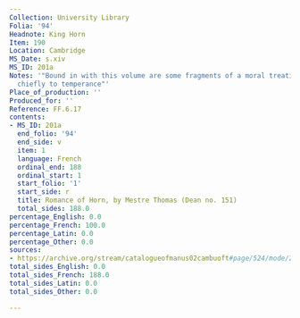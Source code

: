 ```yaml
---
Collection: University Library
Folia: '94'
Headnote: King Horn
Item: 190
Location: Cambridge
MS_Date: s.xiv
MS_ID: 201a
Notes: '"Bound in with this volume are some fragments of a moral treatise which relates
  chiefly to temperance"'
Place_of_production: ''
Produced_for: ''
Reference: FF.6.17
contents:
- MS_ID: 201a
  end_folio: '94'
  end_side: v
  item: 1
  language: French
  ordinal_end: 188
  ordinal_start: 1
  start_folio: '1'
  start_side: r
  title: Romance of Horn, by Mestre Thomas (Dean no. 151)
  total_sides: 188.0
percentage_English: 0.0
percentage_French: 100.0
percentage_Latin: 0.0
percentage_Other: 0.0
sources:
- https://archive.org/stream/catalogueofmanus02cambuoft#page/524/mode/2up
total_sides_English: 0.0
total_sides_French: 188.0
total_sides_Latin: 0.0
total_sides_Other: 0.0

---
```

